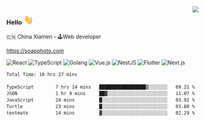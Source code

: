 <img align="right" src="https://github-readme-stats.vercel.app/api?username=yiiu&show_icons=false&bg_color=30,e96443,904e95&title_color=fff&text_color=fff" />

### Hello <img src="https://raw.githubusercontent.com/ABSphreak/ABSphreak/master/gifs/Hi.gif" width="26px" />
 
🇨🇳 China Xiamen・🕹Web developer

https://soapphoto.com

<p align="left"><img src="https://cdn.svgporn.com/logos/react.svg" alt="React" width="32" height="32"/> <img src="https://cdn.svgporn.com/logos/typescript-icon.svg" alt="TypeScript" width="32" height="32"/> <img src="https://cdn.svgporn.com/logos/gopher.svg" alt="Golang" width="32" height="32"/> <img src="https://cdn.svgporn.com/logos/vue.svg" alt="Vue.js" width="32" height="32"/> <img src="https://cdn.svgporn.com/logos/nestjs.svg" alt="NestJS" width="32" height="32"/> <img src="https://cdn.svgporn.com/logos/flutter.svg" alt="Flutter" width="32" height="32"/> <img src="https://cdn.svgporn.com/logos/nextjs-icon.svg" alt="Next.js" width="32" height="32"/></p>


<!--START_SECTION:waka-->

```txt
Total Time: 10 hrs 27 mins

TypeScript        7 hrs 14 mins   █████████████████▒░░░░░░░   69.21 %
JSON              1 hr 9 mins     ██▓░░░░░░░░░░░░░░░░░░░░░░   11.07 %
JavaScript        24 mins         █░░░░░░░░░░░░░░░░░░░░░░░░   03.92 %
Turtle            23 mins         █░░░░░░░░░░░░░░░░░░░░░░░░   03.80 %
textmate          14 mins         ▓░░░░░░░░░░░░░░░░░░░░░░░░   02.29 %
```

<!--END_SECTION:waka-->
